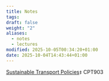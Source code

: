 ```yaml
---
title: Notes
tags:
draft: false
weight: "2"
aliases:
  - notes
  - lectures
modified: 2025-10-05T00:34:20+01:00
date: 2025-10-04T14:43:44+01:00
---
```

[Sustainable Transport Policies](/masters/modules/2-sustainable-transport-policies)`‡` CPT903